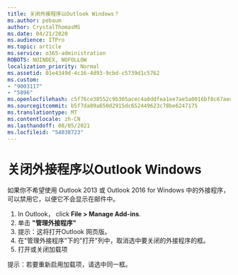 ```yaml
---
title: 关闭外接程序以Outlook Windows？
ms.author: pebaum
author: CrystalThomasMS
ms.date: 04/21/2020
ms.audience: ITPro
ms.topic: article
ms.service: o365-administration
ROBOTS: NOINDEX, NOFOLLOW
localization_priority: Normal
ms.assetid: 01e4349d-4c16-4d93-9cbd-c5739d1c5762
ms.custom:
- "9003117"
- "5896"
ms.openlocfilehash: c5f76ce38552c9b305acec4a8ddfea1ee7ae5a0016bf8c67aed1d7e7c2c3449b
ms.sourcegitcommit: b5f7da89a650d2915dc652449623c78be6247175
ms.translationtype: MT
ms.contentlocale: zh-CN
ms.lasthandoff: 08/05/2021
ms.locfileid: "54038723"
---
```

# <a name="turn-an-add-in-off-for-outlook-for-windows"></a>关闭外接程序以Outlook Windows

如果你不希望使用 Outlook 2013 或 Outlook 2016 for Windows 中的外接程序，可以禁用它，以便它不会显示在邮件中。  

1. In Outlook， click **File > Manage Add-ins**.
2. 单击  **"管理外接程序"**
3. 提示：这将打开Outlook 网页版。
4. 在"管理外接程序"下的"打开"列中，取消选中要关闭的外接程序的框。
5. 打开或关闭加载项

提示：若要重新启用加载项，请选中同一框。
